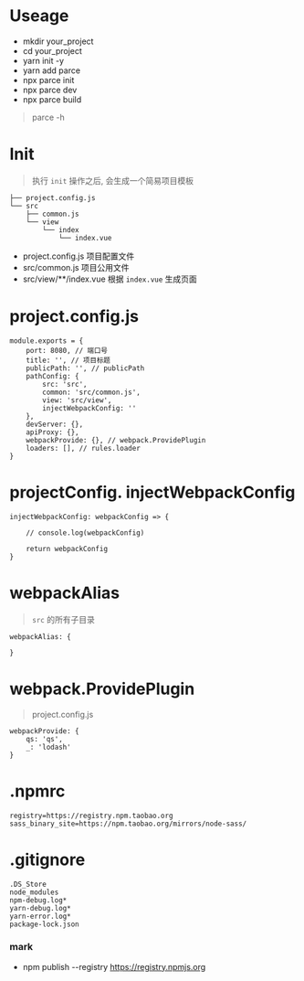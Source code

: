 # Useage

-   mkdir your_project
-   cd your_project
-   yarn init -y
-   yarn add parce
-   npx parce init
-   npx parce dev
-   npx parce build

> parce -h

# Init

> 执行 `init` 操作之后, 会生成一个简易项目模板

```
├── project.config.js
└── src
    ├── common.js
    └── view
        └── index
            └── index.vue
```

-   project.config.js 项目配置文件
-   src/common.js 项目公用文件
-   src/view/\*\*/index.vue 根据 `index.vue` 生成页面

# project.config.js

```
module.exports = {
    port: 8080, // 端口号
    title: '', // 项目标题
    publicPath: '', // publicPath
    pathConfig: {
        src: 'src',
        common: 'src/common.js',
        view: 'src/view',
        injectWebpackConfig: ''
    },
    devServer: {},
    apiProxy: {},
    webpackProvide: {}, // webpack.ProvidePlugin
    loaders: [], // rules.loader
}
```

# projectConfig. injectWebpackConfig

```
injectWebpackConfig: webpackConfig => {

    // console.log(webpackConfig)

    return webpackConfig
}
```

# webpackAlias

> `src` 的所有子目录

```
webpackAlias: {

}
```

# webpack.ProvidePlugin

> project.config.js

```
webpackProvide: {
    qs: 'qs',
    _: 'lodash'
}
```

# .npmrc

```
registry=https://registry.npm.taobao.org
sass_binary_site=https://npm.taobao.org/mirrors/node-sass/
```

# .gitignore

```
.DS_Store
node_modules
npm-debug.log*
yarn-debug.log*
yarn-error.log*
package-lock.json
```

### mark

-   npm publish --registry https://registry.npmjs.org
